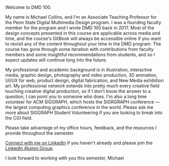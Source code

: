 Welcome to DMD 100.

My name is Michael Collins, and I'm an Associate Teaching Professor for the Penn State Digital Multimedia Design program. I was a founding faculty member for the program and I wrote DMD 100 back in 2017. Most of the design concepts presented in this course are applicable across media and time, and the course's GitBook will always be accessible online if you want to revisit any of the content throughout your time in the DMD program. The course has gone through some iteration with contributions from faculty members and some insightful recommendations from students, and so I expect updates will continue long into the future.

My professional and academic background is in illustration, interactive media, graphic design, photography and video production, 3D animation, UI/UX for web, product design, digital fabrication, and New Media exhibition art. My professional network extends into pretty much every creative field touching creative digital production, so if I don't know the answer to a question, I can point you to someone who does. I'm also a long time volunteer for ACM SIGGRAPH, which hosts the SIGRGRAPH conference — the largest computing graphics conference in the world. Please ask me more about SIGGRAPH Student Volunteering if you are looking to break into the CGI field. 

Please take advantage of my office hours, feedback, and the resources I provide throughout the semester.

[Connect with me on LinkedIn](https://www.linkedin.com/in/michael-collins-573a775/) if you haven't already and please join the [LinkedIn Alumni Group](https://www.linkedin.com/groups/12200300/).

I look forward to working with you this semester,
Michael
